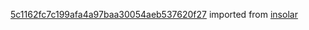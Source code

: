 [5c1162fc7c199afa4a97baa30054aeb537620f27](https://github.com/insolar/insolar/commit/5c1162fc7c199afa4a97baa30054aeb537620f27) imported from [insolar](https://github.com/insolar/insolar)
